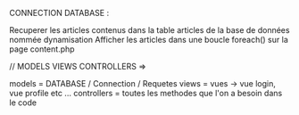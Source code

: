 CONNECTION DATABASE :

Recuperer les articles contenus dans la table articles de la base de données nommée dynamisation
Afficher les articles dans une boucle foreach() sur la page content.php


// MODELS VIEWS CONTROLLERS =>

models = DATABASE / Connection / Requetes
views = vues -> vue login, vue profile etc ...
controllers = toutes les methodes que l'on a besoin dans le code 